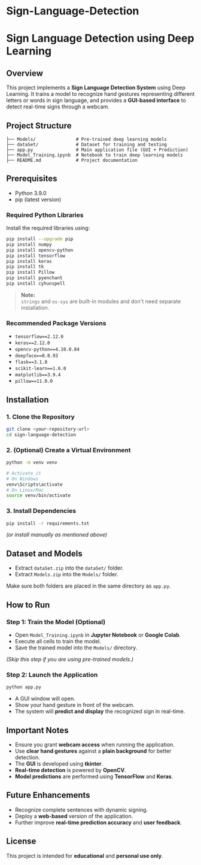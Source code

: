 # Sign-Language-Detection

# Sign Language Detection using Deep Learning

## Overview
This project implements a **Sign Language Detection System** using Deep Learning. It trains a model to recognize hand gestures representing different letters or words in sign language, and provides a **GUI-based interface** to detect real-time signs through a webcam.

## Project Structure
```
├── Models/               # Pre-trained deep learning models
├── dataSet/              # Dataset for training and testing
├── app.py                # Main application file (GUI + Prediction)
├── Model_Training.ipynb  # Notebook to train deep learning models
├── README.md             # Project documentation
```

## Prerequisites
- Python 3.9.0
- pip (latest version)

### Required Python Libraries
Install the required libraries using:
```bash
pip install --upgrade pip
pip install numpy
pip install opencv-python
pip install tensorflow
pip install keras
pip install tk
pip install Pillow
pip install pyenchant
pip install cyhunspell
```

> **Note:**  
> `strings` and `os-sys` are built-in modules and don't need separate installation.

### Recommended Package Versions
- `tensorflow==2.12.0`
- `keras==2.12.0`
- `opencv-python==4.10.0.84`
- `deepface==0.0.93`
- `flask==3.1.0`
- `scikit-learn==1.6.0`
- `matplotlib==3.9.4`
- `pillow==11.0.0`

## Installation

### 1. Clone the Repository
```bash
git clone <your-repository-url>
cd sign-language-detection
```

### 2. (Optional) Create a Virtual Environment
```bash
python -m venv venv

# Activate it
# On Windows
venv\Scripts\activate
# On Linux/Mac
source venv/bin/activate
```

### 3. Install Dependencies
```bash
pip install -r requirements.txt
```
*(or install manually as mentioned above)*

## Dataset and Models
- Extract `dataSet.zip` into the `dataSet/` folder.
- Extract `Models.zip` into the `Models/` folder.

Make sure both folders are placed in the same directory as `app.py`.

## How to Run

### Step 1: Train the Model (Optional)
- Open `Model_Training.ipynb` in **Jupyter Notebook** or **Google Colab**.
- Execute all cells to train the model.
- Save the trained model into the `Models/` directory.

*(Skip this step if you are using pre-trained models.)*

### Step 2: Launch the Application
```bash
python app.py
```
- A GUI window will open.
- Show your hand gesture in front of the webcam.
- The system will **predict and display** the recognized sign in real-time.

## Important Notes
- Ensure you grant **webcam access** when running the application.
- Use **clear hand gestures** against a **plain background** for better detection.
- The **GUI** is developed using **tkinter**.
- **Real-time detection** is powered by **OpenCV**.
- **Model predictions** are performed using **TensorFlow** and **Keras**.

## Future Enhancements
- Recognize complete sentences with dynamic signing.
- Deploy a **web-based** version of the application.
- Further improve **real-time prediction accuracy** and **user feedback**.

## License
This project is intended for **educational** and **personal use only**.
